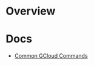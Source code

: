 # Overview

# Docs
* [Common GCloud Commands](https://github.com/broadinstitute/dsp-devops-wiki/wiki/gcloud_commands)
